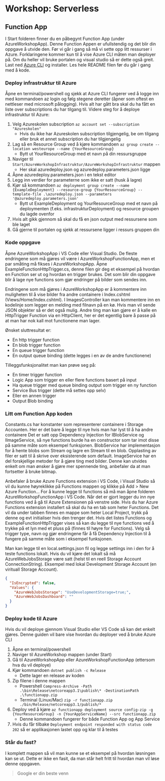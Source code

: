 # Workshop: Serverless 

## Function App

I Start folderen finner du en påbegynt Function App (under AzureWorkshopApp). Denne Function Appen er ufullstendig og det blir din oppgave å utvide den. 
Før vi går i gang så må vi sette opp litt ressurser i Azure. Forklaringene kommer kun til å vise Azure CLI måten man deployer på. Om du heller vil bruke portalen og visual studio så er dette også greit.
Last ned [Azure CLI](https://docs.microsoft.com/en-us/cli/azure/install-azure-cli) og installer. 
Les hele README filen før du går i gang med å kode.

### Deploy infrastruktur til Azure 
Åpne en terminal/powershell og sjekk at Azure CLI fungerer ved å logge inn med kommandoen az login og følg stegene deretter (åpner som oftest en nettleser med microsoft pålogging).
Hvis alt har gått bra skal du ha fått en liste over subscriptions du har tilgang til.
Videre steg for å deploye infrastruktur til Azure:
1. Velg Azureskolen subscription `az account set --subscription "Azureskolen"`
   - Hvis du ikke har Azureskolen subscription tilgjengelig, be om tilgang eller bruk et annet subscription du har tilgjengelig
1. Lag så en Resource Group ved å kjøre kommandoen `az group create --location westeurope --name {YourResourceGroup}`
   - Bytt ut YourResourceGroup med et navn på din ressursgruppe
1. Naviger til `Start/AzureWorkshopInfrastruktur/AzureWorkshopInfrastruktur` mappen
   - Her skal azuredeploy.json og azuredeploy.parameters.json ligge
1. Åpne azuredeploy.parameters.json i en tekst editor
1. Legg inn verdier for parameterne som ikke er satt (husk å lagre)
1. Kjør så kommandoen `az deployment group create --name {ExampleDeployment} --resource-group {YourResourceGroup} --template-file .\azuredeploy.json --parameters '@azuredeploy.parameters.json'  `
   - Bytt ut ExampleDeployment og YourResourceGroup med et navn på deploymenten (f.eks. infrastrukturDeployment) og resource groupen du lagde ovenfor 
1. Hvis alt gikk gjennom så skal du få en json output med ressursene som ble laget
1. Gå gjerne til portalen og sjekk at ressursene ligger i ressurs gruppen din

### Kode oppgave
Åpne AzureWorkshopApp i VS Code eller Visual Studio. De fleste endringene som må gjøres vil være i AzureWorkshopFunctionApp, men et par småting må fikses i AzureWorkshopApp.
Åpne ExampleFunctionHttpTrigger.cs, denne filen gir deg et eksempel på hvordan en Function ser ut og hvordan en trigger brukes. 
Det som blir din oppgave blir å lage nye functions som gjør endringer på bilder som sendes inn. 

Endringene som må gjøres i AzureWorkshopApp er å kommentere inn muligheten til å vise bilder fra andre containere i Index.cshtml (Views/Home/Index.cshtml). I ImagesController kan man kommentere inn en kodelinje som legger en melding med filnavn på en kø. Hvis man vil sende JSON objekter så er det også mulig. Andre ting man kan gjøre er å kalle en HttpTrigger Function via en HttpClient, her er det egentlig bare å passe på at man har nok kall mot functionene man lager.

Ønsket sluttresultat er:
* En http trigger function
* En blob trigger function
* En queue trigger function
* En output queue binding (dette legges i en av de andre functionene)

Tilleggsfunksjonalitet man kan prøve seg på:
* En timer trigger function
* Logic App som trigger en eller flere functions basert på input
* Ha queue trigger med queue binding output som trigger en ny function
* Service Bus trigger (dette må settes opp selv)
* Eller en annen trigger
* Output Blob binding 

### Litt om Function App koden
Constants.cs har konstanter som representerer containere i Storage Accounten. Her er det bare å legge til nye hvis man har lyst til å ha andre containere
Det er satt opp Dependency Injection for IBlobService og IImageService, så nye functions burde ha en constructor som tar imot disse på samme måte som eksempel funksjonen.
BlobService har implementasjon for å hente blobs som Stream og lagre en Stream til en blob. Opplasting av filer er satt til å skrive over eksisterende som default. 
ImageService har en del forskjellige metoder for å gjøre ting med bilder. Denne kan utvides enkelt om man ønsker å gjøre mer spennende ting, anbefaler da at man fortsetter å bruke bitmap.

Anbefaler å bruke Azure Functions extension i VS Code, i Visual Studio så vil du kunne høyreklikke på Functions mappen og klikke på Add > New Azure Function...
For å kunne legge til functions så må man åpne folderen AzureWorkshopFunctionApp i VS Code. Når det er gjort legger du inn nye functions ved å gå til Azure Extensionen på venstre side. Hvis du har Azure Functions extension installert så skal du ha en tab som heter Functions. Det vil da under tabben finnes en mappe som heter Local Project, trykk på denne og evt initialiser hvis den trenger det. Hvis det listes Functions og ExampleFunctionHttpTrigger vises så kan du legge til nye functions ved å trykke på et lyn med et pluss på (finnes til høyre for Functions). Velg så trigger type, navn og gjør endringene får å få Dependency Injection til å fungere på samme måte som i eksempel funksjonen. 

Man kan legge til en local.settings.json fil og legge settings inn i den for å teste functions lokalt. Hvis du vil kjøre det lokalt så må AzureWebJobsStorage være satt (helst til en reell Storage Account ConnectionString).
Eksempel med lokal Development Storage Account (en virituall Storage Account). 
```json
{
  "IsEncrypted": false,
  "Values": {
    "AzureWebJobsStorage": "UseDevelopmentStorage=true;",
    "AzureWebJobsDashboard": ""
  }
}
```

### Deploy kode til Azure
Hvis du vil deploye gjennom Visual Studio eller VS Code så kan det enkelt gjøres. Denne guiden vil bare vise hvordan du deployer ved å bruke Azure CLI
1. Åpne en terminal/powershell
1. Naviger til AzureWorkshop mappen (under Start)
1. Gå til AzureWorkshopApp eller AzureWorkshopFunctionApp (ettersom hva du vil deploye)
1. Kjør kommandoen `dotnet publish -c Release`
   - Dette lager en release av koden
1. Zip filene i denne mappen 
   - Powershell `Compress-Archive -Path .\bin\Release\netcoreapp3.1\publish\* -DestinationPath .\functionapp.zip `
   - Terminal (Linux/Mac) `zip -r functionapp.zip ./bin/Release/netcoreapp3.1/publish/*`
1. Deploy ved å kjøre `az functionapp deployment source config-zip -g {YourResourceGroup} -n {YourAppServiceName} --src functionapp.zip` 
   - Denne kommandoen fungerer for både Function App og App Service
1. Hvis du får tilbake `Deployment endpoint responded with status code 202` så er applikasjonen lastet opp og klar til å testes


### Står du fast?
I komplett mappen så vil man kunne se et eksempel på hvordan løsningen kan se ut. Dette er ikke en fasit, da man står helt fritt til hvordan man vil løse denne oppgaven.

> Google er din beste venn

